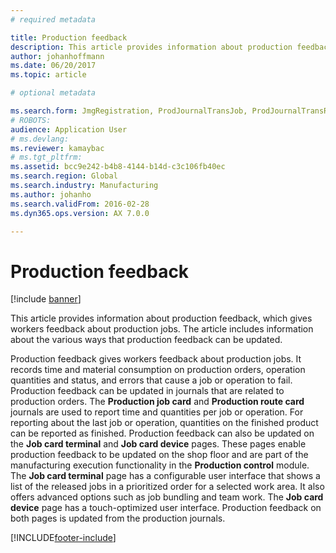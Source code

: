 ```yaml
---
# required metadata

title: Production feedback
description: This article provides information about production feedback, which gives workers feedback about production jobs. The article includes information about the various ways that production feedback can be updated.
author: johanhoffmann
ms.date: 06/20/2017
ms.topic: article

# optional metadata

ms.search.form: JmgRegistration, ProdJournalTransJob, ProdJournalTransRoute, ProdParmReportFinished
# ROBOTS: 
audience: Application User
# ms.devlang: 
ms.reviewer: kamaybac
# ms.tgt_pltfrm: 
ms.assetid: bcc9e242-b4b8-4144-b14d-c3c106fb40ec
ms.search.region: Global
ms.search.industry: Manufacturing
ms.author: johanho
ms.search.validFrom: 2016-02-28
ms.dyn365.ops.version: AX 7.0.0

---
```


# Production feedback

[!include [banner](../includes/banner.md)]

This article provides information about production feedback, which gives workers feedback about production jobs. The article includes information about the various ways that production feedback can be updated.

Production feedback gives workers feedback about production jobs. It records time and material consumption on production orders, operation quantities and status, and errors that cause a job or operation to fail. Production feedback can be updated in journals that are related to production orders. The **Production job card** and **Production route card** journals are used to report time and quantities per job or operation. For reporting about the last job or operation, quantities on the finished product can be reported as finished. Production feedback can also be updated on the **Job card terminal** and **Job card device** pages. These pages enable production feedback to be updated on the shop floor and are part of the manufacturing execution functionality in the **Production control** module. The **Job card terminal** page has a configurable user interface that shows a list of the released jobs in a prioritized order for a selected work area. It also offers advanced options such as job bundling and team work. The **Job card device** page has a touch-optimized user interface. Production feedback on both pages is updated from the production journals.





[!INCLUDE[footer-include](../../includes/footer-banner.md)]